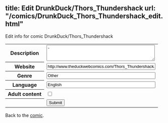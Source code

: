 title: Edit DrunkDuck/Thors_Thundershack
url: "/comics/DrunkDuck_Thors_Thundershack_edit.html"
---
Edit info for comic DrunkDuck/Thors_Thundershack

<form name="comic" action="http://gaepostmail.appspot.com/comic/" method="post">
<table class="comicinfo">
<tr>
<th>Description</th><td><textarea name="description" cols="40" rows="3">-</textarea></td>
</tr>
<tr>
<th>Website</th><td><input type="text" name="url" value="http://www.theduckwebcomics.com/Thors_Thundershack/" size="40"/></td>
</tr>
<tr>
<th>Genre</th><td><input type="text" name="genre" value="Other" size="40"/></td>
</tr>
<tr>
<th>Language</th><td><input type="text" name="language" value="English" size="40"/></td>
</tr>
<tr>
<th>Adult content</th><td><input type="checkbox" name="adult" value="adult" /></td>
</tr>
<tr>
<th></th><td>
<input type="hidden" name="comic" value="DrunkDuck_Thors_Thundershack" />
<input type="submit" name="submit" value="Submit" />
</td>
</tr>
</table>
</form>

Back to the [comic](DrunkDuck_Thors_Thundershack.html).
